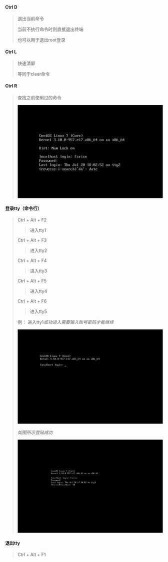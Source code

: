 

#### Ctrl D

> 退出当前命令
>
> 当前不执行命令时则直接退出终端
>
> 也可以用于退出root登录

#### Ctrl L

> 快速清屏
>
> 等同于clear命令

#### Ctrl R

> 查找之前使用过的命令
>
> ![image-20230720181328968](./img/02_快捷键/image-20230720181328968-1689848010703-24.png)

#### 登录tty（命令行）

>  Ctrl + Alt + F2
>
> >  进入tty1
>
> Ctrl + Alt + F3
>
> > 进入tty2
>
> Ctrl + Alt + F4
>
> > 进入tty3
>
> Ctrl + Alt + F5
>
> > 进入tty4
>
> Ctrl + Alt + F6
>
> > 进入tty5
>
> 例： 进入tty1*成功进入需要输入账号密码才能继续* 
>
> ![image-20230720180224597](./img/02_快捷键/image-20230720180224597-1689847345777-16.png)
>
> *如图所示登陆成功*
>
> ![image-20230720180304620](./img/02_快捷键/image-20230720180304620.png)

#### 退出tty

> Ctrl + Alt + F1

